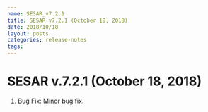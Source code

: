 ```yaml
---
name: SESAR_v7.2.1
title: SESAR v7.2.1 (October 18, 2018)
date: 2018/10/18
layout: posts
categories: release-notes
tags: 
---
```


# SESAR v.7.2.1 (October 18, 2018)
1. Bug Fix: Minor bug fix.
